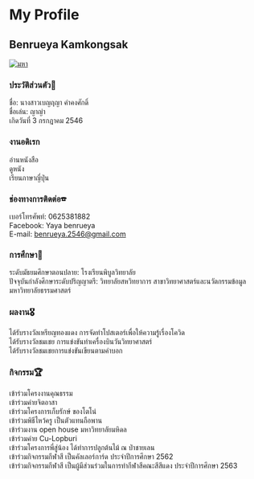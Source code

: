 # My Profile
## Benrueya Kamkongsak

[![มหา](https://user-images.githubusercontent.com/94453652/143547382-6607fc23-9d0d-4200-a995-7eee63655db2.jpg)](src)

### ประวัติส่วนตัว📝 
ชื่อ: นางสาวเบญฤญา คำคงศักดิ์ <br>
ชื่อเล่น: ญาญ่า <br>
เกิดวันที่ 3 กรกฎาคม 2546 <br>
### งานอดิเรก
อ่านหนังสือ <br>
ดูหนัง <br>
เรียนภาษาญี่ปุ่น <br>
### ช่องทางการติดต่อ☎
เบอร์โทรศัพท์: 0625381882 <br>
Facebook: Yaya benrueya <br>
E-mail: benrueya.2546@gmail.com <br>
### การศึกษา📖
ระดับมัธยมศึกษาตอนปลาย: โรงเรียนพิบูลวิทยาลัย <br>
ปัจจุบันกำลังศึกษาระดับปริญญาตรี: วิทยาลัยสหวิทยาการ สาขาวิทยาศาสตร์และนวัตกรรมข้อมูล มหาวิทยาลัยธรรมศาสตร์ <br>
### ผลงาน🎖
ได้รับรางวัลเหรียญทองแดง การจัดทำโปสเตอร์เพื่อให้ความรู้เรื่องโควิด <br>
ได้รับรางวัลชมเชย การแข่งขันทำเครื่องบินวันวิทยาศาสตร์ <br>
ได้รับรางวัลชมเชยการแข่งขันเขียนตามคำบอก <br>
### กิจกรรม🏆
เข้าร่วมโครงงานคุณธรรม <br>
เข้าร่วมค่ายจิตอาสา <br>
เข้าร่วมโครงการเก็บรักษ์ ของโตโน่ <br>
เข้าร่วมพิธีไหว้ครู เป็นตัวแทนถือพาน <br>
เข้าร่วมงาน open house มหาวิทยาลัยมหิดล <br>
เข้าร่วมค่าย Cu-Lopburi <br>
เข้าร่วมโครงการพี่สู่น้อง ได้ทำการปลูกต้นไม้ ณ ป่าชายเลน <br>
เข้าร่วมกิจกรรมกีฬาสี เป็นคัลเลอร์การ์ด ประจำปีการศึกษา 2562 <br>
เข้าร่วมกิจกรรมกีฬาสี เป็นผู้มีส่วนร่วมในการทำกีฬาสีคณะสีสีแดง ประจำปีการศึกษา 2563 <br>
